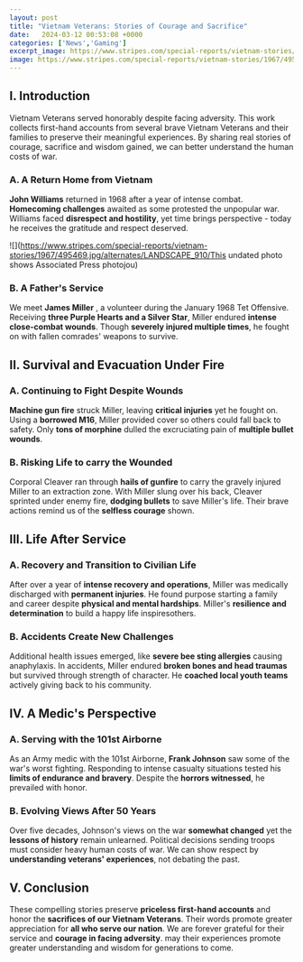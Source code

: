 ```yaml
---
layout: post
title: "Vietnam Veterans: Stories of Courage and Sacrifice"
date:   2024-03-12 00:53:08 +0000
categories: ['News','Gaming']
excerpt_image: https://www.stripes.com/special-reports/vietnam-stories/1967/495469.jpg/alternates/LANDSCAPE_910/This undated photo shows Associated Press photojou
image: https://www.stripes.com/special-reports/vietnam-stories/1967/495469.jpg/alternates/LANDSCAPE_910/This undated photo shows Associated Press photojou
---
```


## I. Introduction
Vietnam Veterans served honorably despite facing adversity. This work collects first-hand accounts from several brave Vietnam Veterans and their families to preserve their meaningful experiences. By sharing real stories of courage, sacrifice and wisdom gained, we can better understand the human costs of war.
### A. A Return Home from Vietnam  
**John Williams** returned in 1968 after a year of intense combat. **Homecoming challenges** awaited as some protested the unpopular war. Williams faced **disrespect and hostility**, yet time brings perspective - today he receives the gratitude and respect deserved. 

![](https://www.stripes.com/special-reports/vietnam-stories/1967/495469.jpg/alternates/LANDSCAPE_910/This undated photo shows Associated Press photojou)
### B. A Father's Service  
We meet **James Miller** , a volunteer during the January 1968 Tet Offensive. Receiving **three Purple Hearts and a Silver Star**, Miller endured **intense close-combat wounds**. Though **severely injured multiple times**, he fought on with fallen comrades' weapons to survive.
## II. Survival and Evacuation Under Fire
### A. Continuing to Fight Despite Wounds  
**Machine gun fire** struck Miller, leaving **critical injuries** yet he fought on. Using a **borrowed M16**, Miller provided cover so others could fall back to safety. Only **tons of morphine** dulled the excruciating pain of **multiple bullet wounds**.
### B. Risking Life to carry the Wounded 
Corporal Cleaver ran through **hails of gunfire** to carry the gravely injured Miller to an extraction zone. With Miller slung over his back, Cleaver sprinted under enemy fire, **dodging bullets** to save Miller's life. Their brave actions remind us of the **selfless courage** shown.
## III. Life After Service  
### A. Recovery and Transition to Civilian Life
After over a year of **intense recovery and operations**, Miller was medically discharged with **permanent injuries**. He found purpose starting a family and career despite **physical and mental hardships**. Miller's **resilience and determination** to build a happy life inspiresothers.
### B. Accidents Create New Challenges  
Additional health issues emerged, like **severe bee sting allergies** causing anaphylaxis. In accidents, Miller endured **broken bones and head traumas** but survived through strength of character. He **coached local youth teams** actively giving back to his community. 
## IV. A Medic's Perspective  
### A. Serving with the 101st Airborne 
As an Army medic with the 101st Airborne, **Frank Johnson** saw some of the war's worst fighting. Responding to intense casualty situations tested his **limits of endurance and bravery**. Despite the **horrors witnessed**, he prevailed with honor.
### B. Evolving Views After 50 Years   
Over five decades, Johnson's views on the war **somewhat changed** yet the **lessons of history** remain unlearned. Political decisions sending troops must consider heavy human costs of war. We can show respect by **understanding veterans' experiences**, not debating the past.
## V. Conclusion
These compelling stories preserve **priceless first-hand accounts** and honor the **sacrifices of our Vietnam Veterans**. Their words promote greater appreciation for **all who serve our nation**. We are forever grateful for their service and **courage in facing adversity**. may their experiences promote greater understanding and wisdom for generations to come.